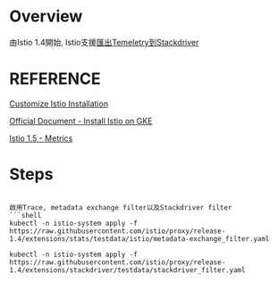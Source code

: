 Overview
========
由Istio 1.4開始, Istio支援[匯出Temeletry到Stackdriver](https://github.com/istio/istio/wiki/Proxy-Based-Stackdriver-Telemetry)

REFERENCE
=========
[Customize Istio Installation](https://istio.io/docs/setup/install/istioctl/)

[Official Document - Install Istio on GKE](https://cloud.google.com/istio/docs/istio-on-gke/installing#enabling_sidecar_injection)

[Istio 1.5 - Metrics](https://istio.io/zh/docs/tasks/observability/metrics/collecting-metrics/)

Steps
=====
<!-- 首先必須Disable Istio-Telemetry
```shell
${HELM_PATH}/helm template ./temp/istio-1.5.2/install/kubernetes/helm/istio --name istio --namespace istio-system --set mixer.telemetry.enabled=false --set mixer.policy.enabled=false -->
```

啟用Trace, metadata exchange filter以及Stackdriver filter
```shell
kubectl -n istio-system apply -f https://raw.githubusercontent.com/istio/proxy/release-1.4/extensions/stats/testdata/istio/metadata-exchange_filter.yaml

kubectl -n istio-system apply -f https://raw.githubusercontent.com/istio/proxy/release-1.4/extensions/stackdriver/testdata/stackdriver_filter.yaml


```

<!-- 
${HELM_PATH}/helm template --set global.proxy.tracer="stackdriver" ./temp/istio-${ISTIO_VERSION}/install/kubernetes/helm/istio --name istio --namespace istio-system --set pilot.traceSampling=100 | kubectl apply -f - -->